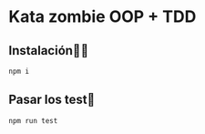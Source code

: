 # Kata zombie OOP + TDD


## Instalación👷‍♀️

``` Bash
npm i
```

## Pasar los test🧪

``` Bash
npm run test
```